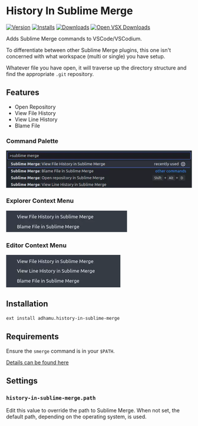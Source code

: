# History In Sublime Merge

[![Version](https://img.shields.io/visual-studio-marketplace/v/adhamu.history-in-sublime-merge.svg?style=for-the-badge)](https://marketplace.visualstudio.com/items?itemName=adhamu.history-in-sublime-merge)
[![Installs](https://img.shields.io/visual-studio-marketplace/i/adhamu.history-in-sublime-merge.svg?style=for-the-badge)](https://marketplace.visualstudio.com/items?itemName=adhamu.history-in-sublime-merge)
[![Downloads](https://img.shields.io/visual-studio-marketplace/d/adhamu.history-in-sublime-merge.svg?style=for-the-badge)](https://marketplace.visualstudio.com/items?itemName=adhamu.history-in-sublime-merge)
[![Open VSX Downloads](https://img.shields.io/open-vsx/dt/adhamu/history-in-sublime-merge.svg?color=green&label=Open%20VSX&style=for-the-badge)](https://open-vsx.org/extension/adhamu/history-in-sublime-merge)

Adds Sublime Merge commands to VSCode/VSCodium.

To differentiate between other Sublime Merge plugins, this one isn't concerned with what workspace (multi or single) you have setup.

Whatever file you have open, it will traverse up the directory structure and find the appropriate `.git` repository.

## Features

- Open Repository
- View File History
- View Line History
- Blame File

### Command Palette

![Command Palette](./command-palette.webp)

### Explorer Context Menu

![Explorer Context Menu](./explorer-context.webp)

### Editor Context Menu

![Editor Context Menu](./editor-context.webp)

## Installation

```sh
ext install adhamu.history-in-sublime-merge
```

## Requirements

Ensure the `smerge` command is in your `$PATH`.

[Details can be found here](https://www.sublimemerge.com/docs/command_line)

## Settings

### `history-in-sublime-merge.path`

Edit this value to override the path to Sublime Merge. When not set, the default path, depending on the operating system, is used.

